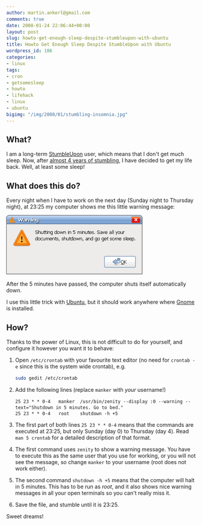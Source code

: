 ```yaml
---
author: martin.ankerl@gmail.com
comments: true
date: 2008-01-24 22:06:44+00:00
layout: post
slug: howto-get-enough-sleep-despite-stumbleupon-with-ubuntu
title: Howto Get Enough Sleep Despite StumbleUpon with Ubuntu
wordpress_id: 106
categories:
- linux
tags:
- cron
- getsomesleep
- howto
- lifehack
- linux
- ubuntu
bigimg: "/img/2008/01/stumbling-insomnia.jpg"
---
```


## What?

I am a long-term [StumbleUpon](http://www.stumbleupon.com/) user, which means that I don't get much sleep. Now, after [almost 4 years of stumbling](http://martinus.stumbleupon.com/public/), I have decided to get my life back. Well, at least some sleep!


## What does this do?

Every night when I have to work on the next day (Sunday night to Thursday night), at 23:25 my computer shows me this little warning message:

![go to bed warning](/img/2008/01/screenshot-warning.png)

After the 5 minutes have passed, the computer shuts itself automatically down.

I use this little trick with [Ubuntu](http://www.ubuntu.com/), but it should work anywhere where [Gnome](http://www.gnome.org/) is installed.


## How?

Thanks to the power of Linux, this is not difficult to do for yourself, and configure it however you want it to behave:


1. Open `/etc/crontab` with your favourite text editor (no need for `crontab -e` since this is the system wide crontab), e.g. 
   ```bash
   sudo gedit /etc/crontab
   ```

1. Add the following lines (replace `manker` with *your* username!)
   ```    
   25 23 * * 0-4   manker  /usr/bin/zenity --display :0 --warning --text="Shutdown in 5 minutes. Go to bed."
   25 23 * * 0-4   root    shutdown -h +5
   ```

1. The first part of both lines `25 23 * * 0-4` means that the commands are executed at 23:25, but only Sunday (day 0) to Thursday (day 4). Read `man 5 crontab` for a detailed description of that format.

1. The first command uses `zenity` to show a warning message. You have to execute this as the same user that you use for working, or you will not see the message, so change `manker` to your username (root does not work either).

1. The second command `shutdown -h +5` means that the computer will halt in 5 minutes.  This has to be run as *root*, and it also shows nice warning messages in all your open terminals so you can't really miss it.

1. Save the file, and stumble until it is 23:25.


Sweet dreams!

